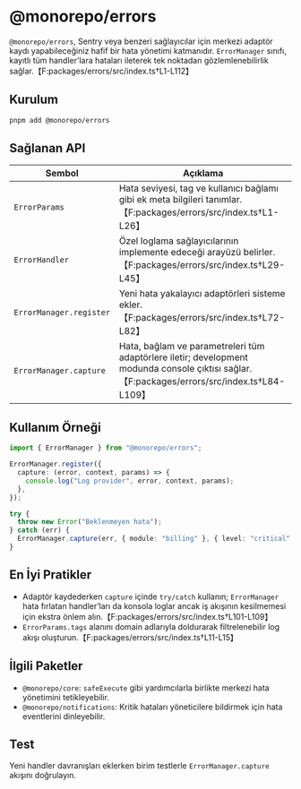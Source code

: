# @monorepo/errors

`@monorepo/errors`, Sentry veya benzeri sağlayıcılar için merkezi adaptör kaydı yapabileceğiniz hafif bir hata yönetimi katmanıdır. `ErrorManager` sınıfı, kayıtlı tüm handler’lara hataları ileterek tek noktadan gözlemlenebilirlik sağlar.【F:packages/errors/src/index.ts†L1-L112】

## Kurulum

```bash
pnpm add @monorepo/errors
```

## Sağlanan API

| Sembol | Açıklama |
| --- | --- |
| `ErrorParams` | Hata seviyesi, tag ve kullanıcı bağlamı gibi ek meta bilgileri tanımlar.【F:packages/errors/src/index.ts†L1-L26】 |
| `ErrorHandler` | Özel loglama sağlayıcılarının implemente edeceği arayüzü belirler.【F:packages/errors/src/index.ts†L29-L45】 |
| `ErrorManager.register` | Yeni hata yakalayıcı adaptörleri sisteme ekler.【F:packages/errors/src/index.ts†L72-L82】 |
| `ErrorManager.capture` | Hata, bağlam ve parametreleri tüm adaptörlere iletir; development modunda console çıktısı sağlar.【F:packages/errors/src/index.ts†L84-L109】 |

## Kullanım Örneği

```ts
import { ErrorManager } from "@monorepo/errors";

ErrorManager.register({
  capture: (error, context, params) => {
    console.log("Log provider", error, context, params);
  },
});

try {
  throw new Error("Beklenmeyen hata");
} catch (err) {
  ErrorManager.capture(err, { module: "billing" }, { level: "critical" });
}
```

## En İyi Pratikler

- Adaptör kaydederken `capture` içinde `try/catch` kullanın; `ErrorManager` hata fırlatan handler’ları da konsola loglar ancak iş akışının kesilmemesi için ekstra önlem alın.【F:packages/errors/src/index.ts†L101-L109】
- `ErrorParams.tags` alanını domain adlarıyla doldurarak filtrelenebilir log akışı oluşturun.【F:packages/errors/src/index.ts†L11-L15】

## İlgili Paketler

- `@monorepo/core`: `safeExecute` gibi yardımcılarla birlikte merkezi hata yönetimini tetikleyebilir.
- `@monorepo/notifications`: Kritik hataları yöneticilere bildirmek için hata eventlerini dinleyebilir.

## Test

Yeni handler davranışları eklerken birim testlerle `ErrorManager.capture` akışını doğrulayın.

